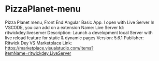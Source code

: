 # PizzaPlanet-menu
Pizza Planet menu, Front End Angular Basic App.
I open with Live Server In VSCODE, you can add on a extension Name: Live Server
Id: ritwickdey.liveserver
Description: Launch a development local Server with live reload feature for static & dynamic pages
Version: 5.6.1
Publisher: Ritwick Dey
VS Marketplace Link: https://marketplace.visualstudio.com/items?itemName=ritwickdey.LiveServer
